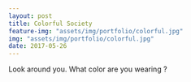 ```yaml
---
layout: post
title: Colorful Society
feature-img: "assets/img/portfolio/colorful.jpg"
img: "assets/img/portfolio/colorful.jpg"
date: 2017-05-26
---
```


Look around you. What color are you wearing ? 

